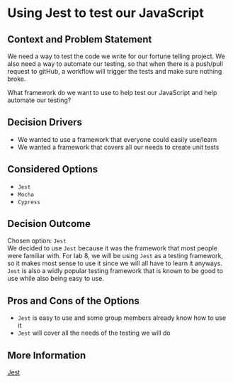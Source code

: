# Using Jest to test our JavaScript

## Context and Problem Statement
We need a way to test the code we write for our fortune telling project. 
We also need a way to automate our testing, so that when there is a push/pull request to
gitHub, a workflow will trigger the tests and make sure nothing broke.

What framework do we want to use to help test our JavaScript and help automate our testing?

<!-- This is an optional element. Feel free to remove. -->
## Decision Drivers

* We wanted to use a framework that everyone could easily use/learn
* We wanted a framework that covers all our needs to create unit tests

## Considered Options

* `Jest`
* `Mocha`
* `Cypress`

## Decision Outcome

Chosen option: `Jest`\
We decided to use `Jest` because it was the framework that most people were familiar with.
For lab 8, we will be using `Jest` as a testing framework, so it makes most sense to use it since we will all have
to learn it anyways. `Jest` is also a widly popular testing framework that is known to be good to use while also 
being easy to use.

<!-- This is an optional element. Feel free to remove. -->
## Pros and Cons of the Options
* `Jest` is easy to use and some group members already know how to use it
* `Jest` will cover all the needs of the testing we will do

## More Information

[Jest](https://jestjs.io/)
